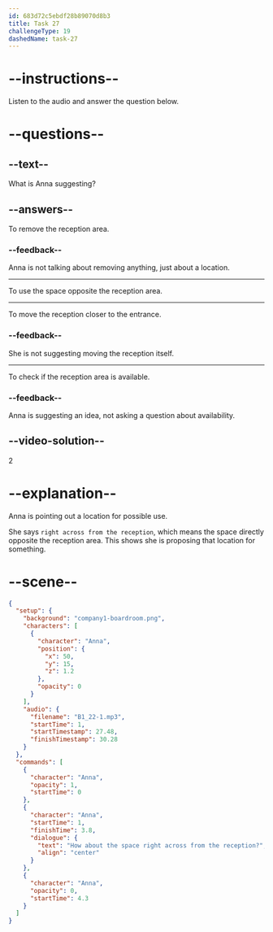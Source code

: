 ```yaml
---
id: 683d72c5ebdf28b89070d8b3
title: Task 27
challengeType: 19
dashedName: task-27
---
```


<!-- (Audio) Anna: How about the space right across from the reception? -->

# --instructions--

Listen to the audio and answer the question below.

# --questions--

## --text--

What is Anna suggesting?

## --answers--

To remove the reception area.

### --feedback--

Anna is not talking about removing anything, just about a location.

---

To use the space opposite the reception area.

---

To move the reception closer to the entrance.

### --feedback--

She is not suggesting moving the reception itself.

---

To check if the reception area is available.

### --feedback--

Anna is suggesting an idea, not asking a question about availability.

## --video-solution--

2

# --explanation--

Anna is pointing out a location for possible use.

She says `right across from the reception`, which means the space directly opposite the reception area. This shows she is proposing that location for something.

# --scene--

```json
{
  "setup": {
    "background": "company1-boardroom.png",
    "characters": [
      {
        "character": "Anna",
        "position": {
          "x": 50,
          "y": 15,
          "z": 1.2
        },
        "opacity": 0
      }
    ],
    "audio": {
      "filename": "B1_22-1.mp3",
      "startTime": 1,
      "startTimestamp": 27.48,
      "finishTimestamp": 30.28
    }
  },
  "commands": [
    {
      "character": "Anna",
      "opacity": 1,
      "startTime": 0
    },
    {
      "character": "Anna",
      "startTime": 1,
      "finishTime": 3.8,
      "dialogue": {
        "text": "How about the space right across from the reception?",
        "align": "center"
      }
    },
    {
      "character": "Anna",
      "opacity": 0,
      "startTime": 4.3
    }
  ]
}
```
